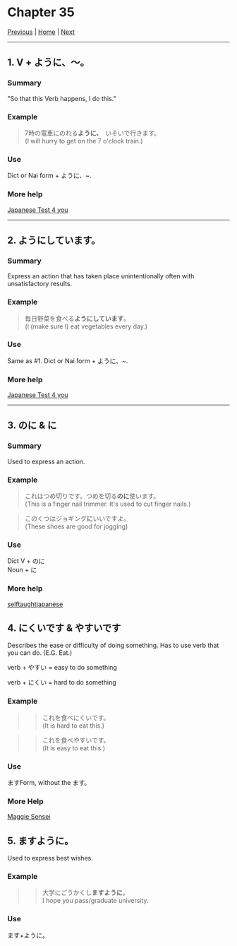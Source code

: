 # Chapter 35

[Previous](https://codywahl.github.io/JapaneseLanguageSchoolNotes/pages/34) | [Home](https://codywahl.github.io/JapaneseLanguageSchoolNotes) | [Next](https://codywahl.github.io/JapaneseLanguageSchoolNotes/pages/36)

* * *
## 1. V + ように、～。

### Summary

"So that this Verb happens, I do this."

### Example  

> 7時の電車にのれる**ように、**　いそいで行きます。  
> (I will hurry to get on the 7 o'clock train.)

### Use

Dict or Nai form + ように、~. 

### More help

[Japanese Test 4 you](https://japanesetest4you.com/flashcard/learn-jlpt-n3-grammar-%E3%82%88%E3%81%86%E3%81%AB-you-ni/)

* * *

## 2. ようにしています。

### Summary

Express an action that has taken place unintentionally often with unsatisfactory results.

### Example

> 毎日野菜を食べる**ようにしています**。  
> (I (make sure I) eat vegetables every day.)

### Use

Same as #1.
Dict or Nai form + ように、~. 

### More help

[Japanese Test 4 you](https://japanesetest4you.com/flashcard/learn-jlpt-n3-grammar-%E3%82%88%E3%81%86%E3%81%AB%E3%81%99%E3%82%8B-you-ni-suru/)

* * *

## 3. のに & に

### Summary

Used to express an action. 

### Example

> これはつめ切りです。つめを切る**のに**使います。  
> (This is a finger nail trimmer. It's used to cut finger nails.)

> このくつはジョギング**に**いいですよ。  
> (These shoes are good for jogging)

### Use

Dict V + のに  
Noun + に

### More help
[selftaughtjapanese](http://selftaughtjapanese.com/2018/02/22/japanese-particle-combination-no-ni-%E3%81%AE%E3%81%AB/)

## 4. にくいです & やすいです

Describes the ease or difficulty of doing something. Has to use verb that you can do. (E.G. Eat.)

verb + やすい = easy to do something

verb + にくい  = hard to do something

### Example 

>> これを食べにくいです。  
>> (It is hard to eat this.)  

>> これを食べやすいです。   
>> (It is easy to eat this.)  

### Use 

ますForm, without the ます。

### More Help
[Maggie Sensei](http://maggiesensei.com/2013/08/24/v-%E3%82%84%E3%81%99%E3%81%84-v-%E3%81%AB%E3%81%8F%E3%81%84-v-yasui-v-nikui/)

## 5. ますように。

Used to express best wishes. 

### Example 

>> 大学にごうかくし**ますように**。  
>> I hope you pass/graduate university.

### Use 

ます+ように。